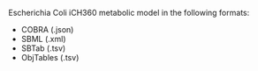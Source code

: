 Escherichia Coli iCH360 metabolic model in the following formats:
- COBRA (.json)
- SBML (.xml)
- SBTab (.tsv)
- ObjTables (.tsv)